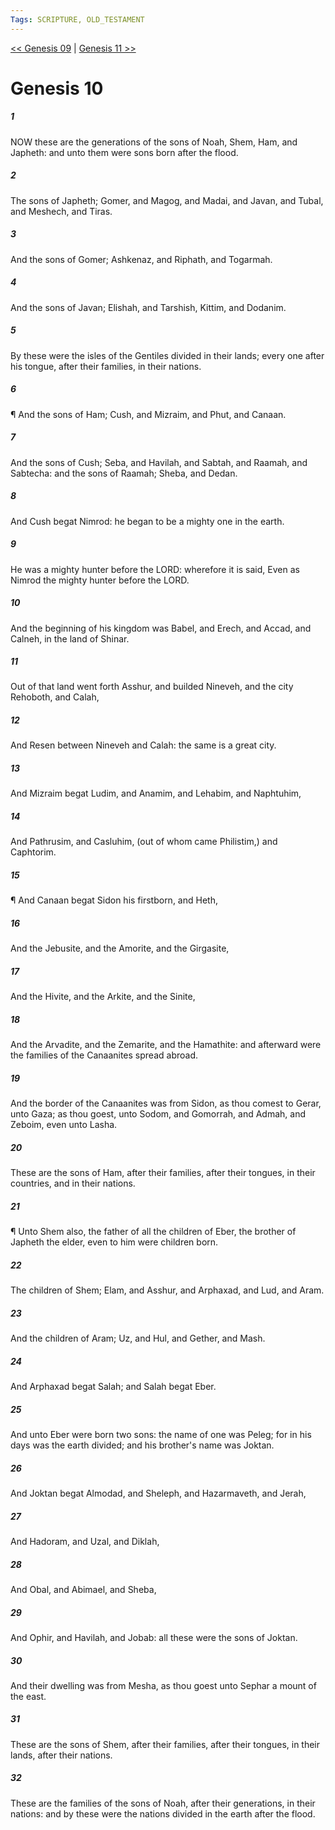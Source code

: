```yaml
---
Tags: SCRIPTURE, OLD_TESTAMENT
---
```


[<< Genesis 09](OLD_TESTAMENT/01_Genesis/Genesis_09.md) | [Genesis 11 >>](OLD_TESTAMENT/01_Genesis/Genesis_11.md)

# Genesis 10

##### 1
 NOW these are the generations of the sons of Noah, Shem, Ham, and Japheth: and unto them were sons born after the flood.
##### 2
 The sons of Japheth; Gomer, and Magog, and Madai, and Javan, and Tubal, and Meshech, and Tiras.
##### 3
 And the sons of Gomer; Ashkenaz, and Riphath, and Togarmah.
##### 4
 And the sons of Javan; Elishah, and Tarshish, Kittim, and Dodanim.
##### 5
 By these were the isles of the Gentiles divided in their lands; every one after his tongue, after their families, in their nations.
##### 6
 ¶ And the sons of Ham; Cush, and Mizraim, and Phut, and Canaan.
##### 7
 And the sons of Cush; Seba, and Havilah, and Sabtah, and Raamah, and Sabtecha: and the sons of Raamah; Sheba, and Dedan.
##### 8
 And Cush begat Nimrod: he began to be a mighty one in the earth.
##### 9
 He was a mighty hunter before the LORD: wherefore it is said, Even as Nimrod the mighty hunter before the LORD.
##### 10
 And the beginning of his kingdom was Babel, and Erech, and Accad, and Calneh, in the land of Shinar.
##### 11
 Out of that land went forth Asshur, and builded Nineveh, and the city Rehoboth, and Calah,
##### 12
 And Resen between Nineveh and Calah: the same is a great city.
##### 13
 And Mizraim begat Ludim, and Anamim, and Lehabim, and Naphtuhim,
##### 14
 And Pathrusim, and Casluhim, (out of whom came Philistim,) and Caphtorim.
##### 15
 ¶ And Canaan begat Sidon his firstborn, and Heth,
##### 16
 And the Jebusite, and the Amorite, and the Girgasite,
##### 17
 And the Hivite, and the Arkite, and the Sinite,
##### 18
 And the Arvadite, and the Zemarite, and the Hamathite: and afterward were the families of the Canaanites spread abroad.
##### 19
 And the border of the Canaanites was from Sidon, as thou comest to Gerar, unto Gaza; as thou goest, unto Sodom, and Gomorrah, and Admah, and Zeboim, even unto Lasha.
##### 20
 These are the sons of Ham, after their families, after their tongues, in their countries, and in their nations.
##### 21
 ¶ Unto Shem also, the father of all the children of Eber, the brother of Japheth the elder, even to him were children born.
##### 22
 The children of Shem; Elam, and Asshur, and Arphaxad, and Lud, and Aram.
##### 23
 And the children of Aram; Uz, and Hul, and Gether, and Mash.
##### 24
 And Arphaxad begat Salah; and Salah begat Eber.
##### 25
 And unto Eber were born two sons: the name of one was Peleg; for in his days was the earth divided; and his brother's name was Joktan.
##### 26
 And Joktan begat Almodad, and Sheleph, and Hazarmaveth, and Jerah,
##### 27
 And Hadoram, and Uzal, and Diklah,
##### 28
 And Obal, and Abimael, and Sheba,
##### 29
 And Ophir, and Havilah, and Jobab: all these were the sons of Joktan.
##### 30
 And their dwelling was from Mesha, as thou goest unto Sephar a mount of the east.
##### 31
 These are the sons of Shem, after their families, after their tongues, in their lands, after their nations.
##### 32
 These are the families of the sons of Noah, after their generations, in their nations: and by these were the nations divided in the earth after the flood.

